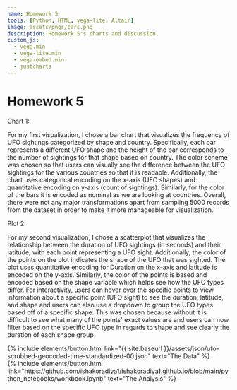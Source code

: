 ```yaml
---
name: Homework 5
tools: [Python, HTML, vega-lite, Altair]
image: assets/pngs/cars.png
description: Homework 5's charts and discussion.
custom_js:
  - vega.min
  - vega-lite.min
  - vega-embed.min
  - justcharts
---
```



# Homework 5

Chart 1:
<vegachart schema-url="{{ site.baseurl }}/assets/json/plot1.json" style="width: 100%"></vegachart>

For my first visualization, I chose a bar chart that visualizes the frequency of UFO sightings categorized by shape and country. Specifically, each bar represents a different UFO shape and the height of the bar corresponds to the number of sightings for that shape based on country. The color scheme was chosen so that users can visually see the difference between the UFO sightings for the various countries so that it is readable. Additionally, the chart uses categorical encoding on the x-axis (UFO shapes) and quantitative encoding on y-axis (count of sightings). Similarly, for the color of the bars it is encoded as nominal as we are looking at countries. Overall, there were not any major transformations apart from sampling 5000 records from the dataset in order to make it more manageable for visualization. 

Plot 2:
<vegachart schema-url="{{ site.baseurl }}/assets/json/plot2.json" style="width: 100%"></vegachart>

For my second visualization, I chose a scatterplot that visualizes the relationship between the duration of UFO sightings (in seconds) and their latitude, with each point representing a UFO sight. Additionally, the color of the points on the plot indicates the shape of the UFO that was sighted. The plot uses quantitative encoding for Duration on the x-axis and latitude is encoded on the y-axis. Similarly, the color of the points is based and encoded based on the shape variable which helps see how the UFO types differ. For interactivity, users can hover over the specific points to view information about a specific point (UFO sight) to see the duration, latitude, and shape and users can also use a dropdown to group the UFO types based off of a specific shape. This was chosen because without it is difficult to see what many of the points' exact values are and users can now filter based on the specific UFO type in regards to shape and see clearly the duration of each shape group

<!-- these are written in a combo of html and liquid --> 

<div class="left">
{% include elements/button.html link="{{ site.baseurl }}/assets/json/ufo-scrubbed-geocoded-time-standardized-00.json" text="The Data" %}
</div>

<div class="right">
{% include elements/button.html link="https://github.com/ishakoradiya1/ishakoradiya1.github.io/blob/main/python_notebooks/workbook.ipynb" text="The Analysis" %}
</div>
